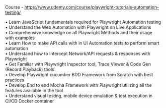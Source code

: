 Course - https://www.udemy.com/course/playwright-tutorials-automation-testing/ 

•	Learn JavaScript fundamentals required for Playwright Automation testing  
•	Understand the Web Automation with Playwright on Live Applications  
•	Comprehensive knowledge on all Playwright Methods and their usage with examples  
•	Learn How to make API calls with in UI Automation tests to perform smart automation  
•	Understand how to Intercept Network/API requests & responses with Playwright  
•	Get Familiar with Playwright Inspector tool, Trace Viewer & Code Gen (Record Playback) tools  
•	Develop Playwright cucumber BDD Framework from Scratch with best practices  
•	Develop End to end Mocha Framework with Playwright utilizing all the features available in the tool  
•	Understand visual testing, mobile device emulation & test execution in CI/CD Docker container  
